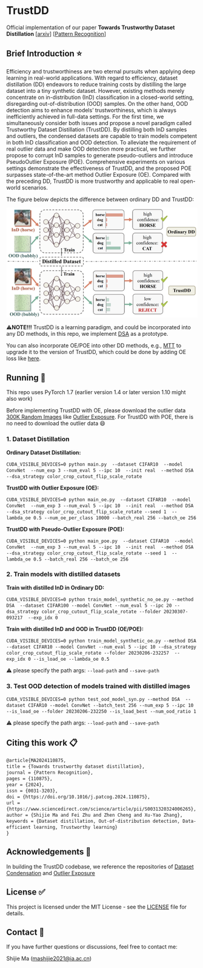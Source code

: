 # TrustDD

Official implementation of our paper **Towards Trustworthy Dataset Distillation** [[arxiv](https://arxiv.org/abs/2307.09165)] [[Pattern Recognition](https://doi.org/10.1016/j.patcog.2024.110875)]



## Brief Introduction :star:

Efficiency and trustworthiness are two eternal pursuits when applying deep learning in real-world applications. With regard to efficiency, dataset distillation (DD) endeavors to reduce training costs by distilling the large dataset into a tiny synthetic dataset. However, existing methods merely concentrate on in-distribution (InD) classification in a closed-world setting, disregarding out-of-distribution (OOD) samples. On the other hand, OOD detection aims to enhance models’ trustworthiness, which is always inefficiently achieved in full-data settings. For the first time, we simultaneously consider both issues and propose a novel paradigm called Trustworthy Dataset Distillation (TrustDD). By distilling both InD samples and outliers, the condensed datasets are capable to train models competent in both InD classification and OOD detection. To alleviate the requirement of real outlier data and make OOD detection more practical, we further propose to corrupt InD samples to generate pseudo-outliers and introduce PseudoOutlier Exposure (POE). Comprehensive experiments on various settings demonstrate the effectiveness of TrustDD, and the proposed POE surpasses state-of-the-art method Outlier Exposure (OE). Compared with the preceding DD, TrustDD is more trustworthy and applicable to real open-world scenarios. 

The figure below depicts the difference between ordinary DD and TrustDD:

![diagram](assets/trustdd-diagram.jpg)

:warning:**NOTE!!!** TrustDD is a learning paradigm, and could be incorporated into any DD methods, in this repo, we implement [DSA](https://github.com/VICO-UoE/DatasetCondensation) as a prototype.

You can also incorporate OE/POE into other DD methods, e.g., [MTT](https://github.com/GeorgeCazenavette/mtt-distillation) to upgrade it to the version of TrustDD, which could be done by adding OE loss like [here](https://github.com/mashijie1028/TrustDD/blob/main/utils/dc_utils.py#L406).



## Running :running:

This repo uses PyTorch 1.7 (earlier version 1.4 or later version 1.10 might also work)

Before implementing TrustDD with OE, please download the outlier data [300K Random Images](https://people.eecs.berkeley.edu/~hendrycks/300K_random_images.npy) like [Outlier Exposure](https://github.com/hendrycks/outlier-exposure). For TrustDD with POE, there is no need to download the outlier data :smile:



### 1. Dataset Distillation

**Ordinary Dataset Distillation:**

```shell
CUDA_VISIBLE_DEVICES=0 python main.py  --dataset CIFAR10  --model ConvNet  --num_exp 3 --num_eval 5 --ipc 10  --init real  --method DSA  --dsa_strategy color_crop_cutout_flip_scale_rotate
```

**TrustDD with Outlier Exposure (OE):**

```shell
CUDA_VISIBLE_DEVICES=0 python main_oe.py  --dataset CIFAR10  --model ConvNet  --num_exp 3 --num_eval 5 --ipc 10  --init real  --method DSA  --dsa_strategy color_crop_cutout_flip_scale_rotate --seed 1  --lambda_oe 0.5 --num_oe_per_class 10000 --batch_real 256 --batch_oe 256
```

**TrustDD with Pseudo-Outlier Exposure (POE):**

```shell
CUDA_VISIBLE_DEVICES=0 python main_poe.py  --dataset CIFAR10  --model ConvNet  --num_exp 3 --num_eval 5 --ipc 10  --init real  --method DSA  --dsa_strategy color_crop_cutout_flip_scale_rotate --seed 1  --lambda_oe 0.5 --batch_real 256 --batch_oe 256
```

### 2. Train models with distilled datasets

**Train with distilled InD in Ordinary DD:**

```shell
CUDA_VISIBLE_DEVICES=0 python train_model_synthetic_no_oe.py --method DSA  --dataset CIFAR100 --model ConvNet --num_eval 5 --ipc 20 --dsa_strategy color_crop_cutout_flip_scale_rotate --folder 20230307-093217  --exp_idx 0
```

**Train with distilled InD and OOD in TrustDD (OE/POE):**

```shell
CUDA_VISIBLE_DEVICES=0 python train_model_synthetic_oe.py --method DSA  --dataset CIFAR10 --model ConvNet --num_eval 5 --ipc 10 --dsa_strategy color_crop_cutout_flip_scale_rotate --folder 20230206-232257  --exp_idx 0 --is_load_oe --lambda_oe 0.5
```

:warning: please specify the path args: `--load-path` and `--save-path`

### 3. Test OOD detection of models trained with distilled images

```shell
CUDA_VISIBLE_DEVICES=0 python test_ood_model_syn.py --method DSA  --dataset CIFAR10 --model ConvNet --batch_test 256 --num_exp 5 --ipc 10 --is_load_oe --folder 20230206-232250 --is_load_best --num_ood_ratio 1
```

:warning: please specify the path args: `--load-path` and `--save-path`​



## Citing this work :clipboard:

```
@article{MA2024110875,
title = {Towards trustworthy dataset distillation},
journal = {Pattern Recognition},
pages = {110875},
year = {2024},
issn = {0031-3203},
doi = {https://doi.org/10.1016/j.patcog.2024.110875},
url = {https://www.sciencedirect.com/science/article/pii/S0031320324006265},
author = {Shijie Ma and Fei Zhu and Zhen Cheng and Xu-Yao Zhang},
keywords = {Dataset distillation, Out-of-distribution detection, Data-efficient learning, Trustworthy learning}
}
```





## Acknowledgements :gift:

In building the TrustDD codebase, we reference the repositories of [Dataset Condensation](https://github.com/VICO-UoE/DatasetCondensation) and [Outlier Exposure](https://github.com/hendrycks/outlier-exposure)



## License :white_check_mark:

This project is licensed under the MIT License - see the [LICENSE](https://github.com/mashijie1028/TrustDD/blob/main/LICENSE) file for details.



## Contact :email:

If you have further questions or discussions, feel free to contact me:

Shijie Ma (mashijie2021@ia.ac.cn)
